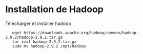 # Installation de Hadoop


Télécharger et installer hadoop


       wget https://downloads.apache.org/hadoop/common/hadoop-2.9.2/hadoop-2.9.2.tar.gz
       tar xzvf hadoop-2.9.2.tar.gz
       sudo mv hadoop-2.9.2 /opt/hadoop
       
       
       

